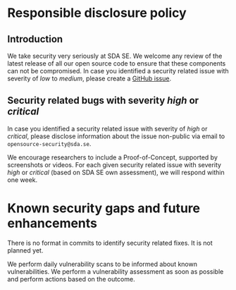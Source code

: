 # Responsible disclosure policy

## Introduction

We take security very seriously at SDA SE.
We welcome any review of the latest release of all our open source code to ensure that these
components can not be compromised.
In case you identified a security related issue with severity of _low_ to _medium_, please create
a [GitHub issue](https://github.com/SDA-SE/mongodb-operator/issues).


## Security related bugs with severity _high_ or _critical_

In case you identified a security related issue with severity of _high_ or _critical_, please
disclose information about the issue non-public via email to `opensource-security@sda.se`.

We encourage researchers to include a Proof-of-Concept, supported by screenshots or videos.
For each given security related issue with severity _high_ or _critical_ (based on SDA SE own
assessment), we will respond within one week.


# Known security gaps and future enhancements

There is no format in commits to identify security related fixes.
It is not planned yet.

We perform daily vulnerability scans to be informed about known vulnerabilities.
We perform a vulnerability assessment as soon as possible and perform actions based on the outcome.
